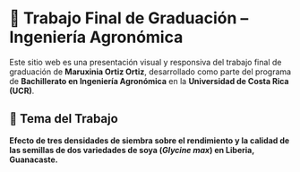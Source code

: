 # 🌱 Trabajo Final de Graduación – Ingeniería Agronómica

Este sitio web es una presentación visual y responsiva del trabajo final de graduación de **Maruxinia Ortiz Ortiz**, desarrollado como parte del programa de **Bachillerato en Ingeniería Agronómica** en la **Universidad de Costa Rica (UCR)**.

## 📄 Tema del Trabajo
**Efecto de tres densidades de siembra sobre el rendimiento y la calidad de las semillas de dos variedades de soya (_Glycine max_) en Liberia, Guanacaste.**

